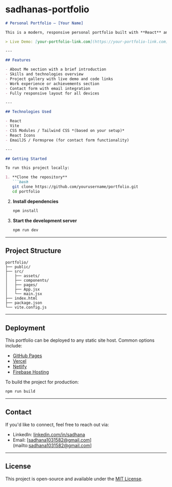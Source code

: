 # sadhanas-portfolio

```markdown
# Personal Portfolio — [Your Name]

This is a modern, responsive personal portfolio built with **React** and **Vite**. It showcases my background, technical skills, and selected projects in a clean and accessible format.

> Live Demo: [your-portfolio-link.com](https://your-portfolio-link.com)

---

## Features

- About Me section with a brief introduction
- Skills and technologies overview
- Project gallery with live demo and code links
- Work experience or achievements section
- Contact form with email integration
- Fully responsive layout for all devices

---

## Technologies Used

- React
- Vite
- CSS Modules / Tailwind CSS *(based on your setup)*
- React Icons
- EmailJS / Formspree (for contact form functionality)

---

## Getting Started

To run this project locally:

1. **Clone the repository**
   ```bash
   git clone https://github.com/yourusername/portfolio.git
   cd portfolio
   ```

2. **Install dependencies**
   ```bash
   npm install
   ```

3. **Start the development server**
   ```bash
   npm run dev
   ```

---

## Project Structure

```
portfolio/
├── public/
├── src/
│   ├── assets/
│   ├── components/
│   ├── pages/
│   ├── App.jsx
│   └── main.jsx
├── index.html
├── package.json
└── vite.config.js
```

---

## Deployment

This portfolio can be deployed to any static site host. Common options include:

- [GitHub Pages](https://pages.github.com/)
- [Vercel](https://vercel.com/)
- [Netlify](https://netlify.com/)
- [Firebase Hosting](https://firebase.google.com/)

To build the project for production:

```bash
npm run build
```

---

## Contact

If you'd like to connect, feel free to reach out via:

- LinkedIn: [linkedin.com/in/sadhana](https://www.linkedin.com/in/sadhana-saravanan-5aa7a21b1/)
- Email: [sadhana1031582@gmail.com](mailto:sadhana1031582@gmail.com]

---

## License

This project is open-source and available under the [MIT License](LICENSE).
```

